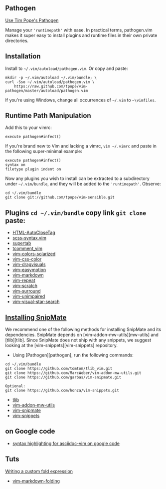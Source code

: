 ## Pathogen
[Use Tim Pope's Pathogen](https://github.com/tpope/vim-pathogen)

Manage your `'runtimepath'` with ease.  In practical terms, pathogen.vim
makes it super easy to install plugins and runtime files in their own
private directories.

## Installation

Install to `~/.vim/autoload/pathogen.vim`.  Or copy and paste:

    mkdir -p ~/.vim/autoload ~/.vim/bundle; \
    curl -Sso ~/.vim/autoload/pathogen.vim \
        https://raw.github.com/tpope/vim-pathogen/master/autoload/pathogen.vim

If you're using Windows, change all occurrences of `~/.vim` to `~\vimfiles`.

## Runtime Path Manipulation

Add this to your vimrc:

    execute pathogen#infect()

If you're brand new to Vim and lacking a vimrc, `vim ~/.vimrc` and paste
in the following super-minimal example:

    execute pathogen#infect()
    syntax on
    filetype plugin indent on

Now any plugins you wish to install can be extracted to a subdirectory
under `~/.vim/bundle`, and they will be added to the `'runtimepath'`.
Observe:

    cd ~/.vim/bundle
    git clone git://github.com/tpope/vim-sensible.git

## Plugins `cd ~/.vim/bundle` copy link `git clone` paste:
* [HTML-AutoCloseTag](https://github.com/vim-scripts/HTML-AutoCloseTag.git)
* [scss-syntax.vim](https://github.com/cakebaker/scss-syntax.vim.git)
* [supertab](https://github.com/ervandew/supertab.git)
* [tcomment_vim](https://github.com/tomtom/tcomment_vim.git)
* [vim-colors-solarized](https://github.com/altercation/vim-colors-solarized.git)
* [vim-css-color](https://github.com/skammer/vim-css-color.git)
* [vim-dragvisuals](https://github.com/atweiden/vim-dragvisuals.git)
* [vim-easymotion](https://github.com/Lokaltog/vim-easymotion.git)
* [vim-markdown](https://github.com/hallison/vim-markdown.git)
* [vim-repeat](https://github.com/tpope/vim-repeat.git)
* [vim-scratch](https://github.com/duff/vim-scratch.git)
* [vim-surround](https://github.com/tpope/vim-surround.git)
* [vim-unimpaired](https://github.com/tpope/vim-unimpaired.git)
* [vim-visual-star-search](https://github.com/nelstrom/vim-visual-star-search.git)

## [Installing SnipMate](https://github.com/garbas/vim-snipmate/blob/master/README.md)

We recommend one of the following methods for installing SnipMate and its
dependencies. SnipMate depends on [vim-addon-mw-utils][mw-utils] and
[tlib][tlib]. Since SnipMate does not ship with any snippets, we suggest
looking at the [vim-snippets][vim-snippets] repository.

* Using [Pathogen][pathogen], run the following commands:

```
cd ~/.vim/bundle
git clone https://github.com/tomtom/tlib_vim.git
git clone https://github.com/MarcWeber/vim-addon-mw-utils.git
git clone https://github.com/garbas/vim-snipmate.git

Optional:
git clone https://github.com/honza/vim-snippets.git
```

* [tlib](https://github.com/tomtom/tlib_vim.git)
* [vim-addon-mw-utils](https://github.com/MarcWeber/vim-addon-mw-utils.git)
* [vim-snipmate](https://github.com/garbas/vim-snipmate.git)
* [vim-snippets](https://github.com/honza/vim-snippets.git)

## on Google code
* [syntax highlighting for asciidoc-vim on google code](https://asciidoc.googlecode.com/hg/vim/syntax/asciidoc.vim)

## Tuts
[Writing a custom fold expression](http://vimcasts.org/episodes/writing-a-custom-fold-expression)

* [vim-markdown-folding](https://github.com/nelstrom/vim-markdown-folding.git)
